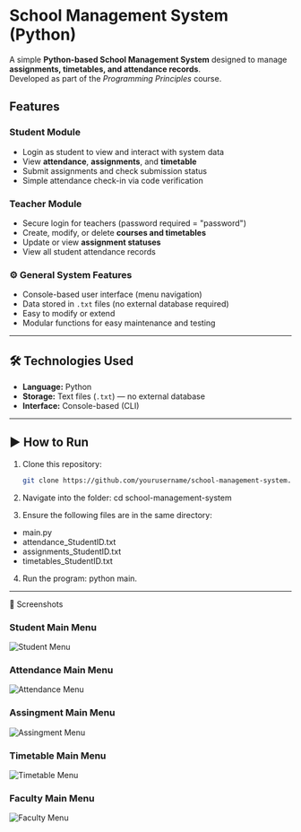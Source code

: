 # School Management System (Python)
A simple **Python-based School Management System** designed to manage **assignments, timetables, and attendance records**.  
Developed as part of the *Programming Principles* course.

## Features
### Student Module
- Login as student to view and interact with system data
- View **attendance**, **assignments**, and **timetable**
- Submit assignments and check submission status
- Simple attendance check-in via code verification

### Teacher Module
- Secure login for teachers (password required = "password")
- Create, modify, or delete **courses and timetables**
- Update or view **assignment statuses**
- View all student attendance records

### ⚙️ General System Features
- Console-based user interface (menu navigation)
- Data stored in `.txt` files (no external database required)  
- Easy to modify or extend
- Modular functions for easy maintenance and testing

---

## 🛠️ Technologies Used
- **Language:** Python  
- **Storage:** Text files (`.txt`) — no external database
- **Interface:** Console-based (CLI)  

---

## ▶️ How to Run
1. Clone this repository:
   ```bash
   git clone https://github.com/yourusername/school-management-system.git

2. Navigate into the folder:
   cd school-management-system

3. Ensure the following files are in the same directory:
  - main.py
  - attendance_StudentID.txt
  - assignments_StudentID.txt
  - timetables_StudentID.txt

4. Run the program:
  python main.
  
___


📸 Screenshots
### Student Main Menu
![Student Menu](images/student_img.png)

### Attendance Main Menu
![Attendance Menu](images/attendance_img.png)

### Assingment Main Menu
![Assingment Menu](images/assingment_img.png)

### Timetable Main Menu
![Timetable Menu](images/timetable_img.png)

### Faculty Main Menu
![Faculty Menu](images/faculty_img.png)



